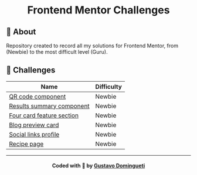 <h1 align="center">
    Frontend Mentor Challenges
</h1>

## :bookmark: About

Repository created to record all my solutions for Frontend Mentor, from (Newbie) to the most difficult level (Guru).

<a id="tecnologias-utilizadas"></a>

## :rocket: Challenges

| Name                                                                 | Difficulty |
| -------------------------------------------------------------------- | ---------- |
| [QR code component](./challenges/qr-code-component/)                 | Newbie     |
| [Results summary component](./challenges/results-summary-component/) | Newbie     |
| [Four card feature section](./challenges/four-card-feature-section/) | Newbie     |
| [Blog preview card](./challenges/blog-preview-card/)                 | Newbie     |
| [Social links profile](./challenges/social-links-profile/)           | Newbie     |
| [Recipe page](./challenges/recipe-page/)                             | Newbie     |

---

<h4 align="center">
    Coded with 💙 by <a
      href="https://www.linkedin.com/in/dominguetigs/"
      target="_blank"
    >Gustavo Domingueti</a>
</h4>
